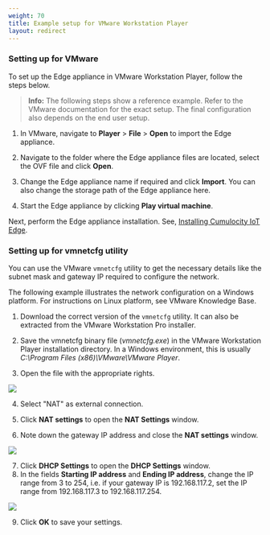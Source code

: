 ```yaml
---
weight: 70
title: Example setup for VMware Workstation Player
layout: redirect
---
```


### Setting up for VMware

To set up the Edge appliance in VMware Workstation Player, follow the steps below.

>**Info:** The following steps show a reference example. Refer to the VMware documentation for the exact setup. The final configuration also depends on the end user setup.

1. In VMware, navigate to **Player** > **File** > **Open** to import the Edge appliance.

2.	Navigate to the folder where the Edge appliance files are located, select the OVF file and click **Open**.

3.	Change the Edge appliance name if required and click **Import**. You can also change the storage path of the Edge appliance here.

4.	Start the Edge appliance by clicking **Play virtual machine**.

Next, perform the Edge appliance installation. See, [Installing Cumulocity IoT Edge](/edge/installation/).

### Setting up for vmnetcfg utility

You can use the VMware `vmnetcfg` utility to get the necessary details like the subnet mask and gateway IP required to configure the network.

The following example illustrates the network configuration on a Windows platform. For instructions on Linux platform, see VMware Knowledge Base.  

1. Download the correct version of the `vmnetcfg` utility. It can also be extracted from the VMware Workstation Pro installer. 

2. Save the vmnetcfg binary file (*vmnetcfg.exe*) in the VMware Workstation Player installation directory. In a Windows environment, this is usually *C:\Program Files (x86)\VMware\VMware Player*.<br>

3. Open the file with the appropriate rights. <br>
<img src="/images/edge/edge-vmware-05.png" name="Setting up VMware"/>

4. Select "NAT" as external connection.<br>

5. Click **NAT settings** to open the **NAT Settings** window.<br>

6. Note down the gateway IP address and close the **NAT settings** window.<br>
<img src="/images/edge/edge-vmware-06.png" name="Setting up VMware"/>

7. Click **DHCP Settings** to open the **DHCP Settings** window.<br>
8. In the fields **Starting IP address** and **Ending IP address**, change the IP range from 3 to 254, i.e. if your gateway IP is 192.168.117.2, set the IP range from 192.168.117.3 to 192.168.117.254.<br>
<img src="/images/edge/edge-vmware-07.png" name="Setting up VMware"/>

9. Click **OK** to save your settings.



